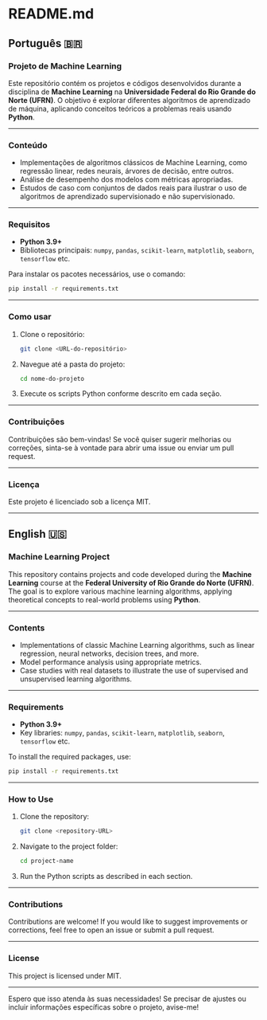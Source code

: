 # README.md

## Português 🇧🇷

### Projeto de Machine Learning
Este repositório contém os projetos e códigos desenvolvidos durante a disciplina de **Machine Learning** na **Universidade Federal do Rio Grande do Norte (UFRN)**. O objetivo é explorar diferentes algoritmos de aprendizado de máquina, aplicando conceitos teóricos a problemas reais usando **Python**.

---

### Conteúdo
- Implementações de algoritmos clássicos de Machine Learning, como regressão linear, redes neurais, árvores de decisão, entre outros.
- Análise de desempenho dos modelos com métricas apropriadas.
- Estudos de caso com conjuntos de dados reais para ilustrar o uso de algoritmos de aprendizado supervisionado e não supervisionado.

---

### Requisitos
- **Python 3.9+**
- Bibliotecas principais: `numpy`, `pandas`, `scikit-learn`, `matplotlib`, `seaborn`, `tensorflow` etc.

Para instalar os pacotes necessários, use o comando:
```bash
pip install -r requirements.txt
```

---

### Como usar
1. Clone o repositório:
   ```bash
   git clone <URL-do-repositório>
   ```
2. Navegue até a pasta do projeto:
   ```bash
   cd nome-do-projeto
   ```
3. Execute os scripts Python conforme descrito em cada seção.

---

### Contribuições
Contribuições são bem-vindas! Se você quiser sugerir melhorias ou correções, sinta-se à vontade para abrir uma issue ou enviar um pull request.

---

### Licença
Este projeto é licenciado sob a licença MIT.

---

## English 🇺🇸

### Machine Learning Project
This repository contains projects and code developed during the **Machine Learning** course at the **Federal University of Rio Grande do Norte (UFRN)**. The goal is to explore various machine learning algorithms, applying theoretical concepts to real-world problems using **Python**.

---

### Contents
- Implementations of classic Machine Learning algorithms, such as linear regression, neural networks, decision trees, and more.
- Model performance analysis using appropriate metrics.
- Case studies with real datasets to illustrate the use of supervised and unsupervised learning algorithms.

---

### Requirements
- **Python 3.9+**
- Key libraries: `numpy`, `pandas`, `scikit-learn`, `matplotlib`, `seaborn`, `tensorflow` etc.

To install the required packages, use:
```bash
pip install -r requirements.txt
```

---

### How to Use
1. Clone the repository:
   ```bash
   git clone <repository-URL>
   ```
2. Navigate to the project folder:
   ```bash
   cd project-name
   ```
3. Run the Python scripts as described in each section.

---

### Contributions
Contributions are welcome! If you would like to suggest improvements or corrections, feel free to open an issue or submit a pull request.

---

### License
This project is licensed under MIT.

---

Espero que isso atenda às suas necessidades! Se precisar de ajustes ou incluir informações específicas sobre o projeto, avise-me!
